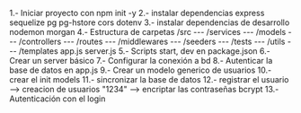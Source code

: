 1.- Iniciar proyecto con npm init -y
2.- instalar dependencias express sequelize pg pg-hstore cors dotenv
3.- instalar dependencias de desarrollo nodemon morgan
4.- Estructura de carpetas
/src
--- /services
--- /models
--- /controllers
--- /routes
--- /middlewares
--- /seeders
--- /tests
--- /utils
--- /templates
app.js
server.js
5.- Scripts start, dev en package.json
6.- Crear un server básico
7.- Configurar la conexión a bd
8.- Autenticar la base de datos en app.js
9.- Crear un modelo generico de usuarios
10.- crear el init models
11.- sincronizar la base de datos
12.- registrar el usuario --> creacion de usuarios
"1234" --> encriptar las contraseñas
bcrypt
13.- Autenticación con el login
